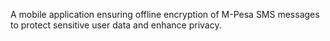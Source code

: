 A mobile application ensuring offline encryption of M-Pesa SMS messages to protect sensitive user data and enhance privacy.
